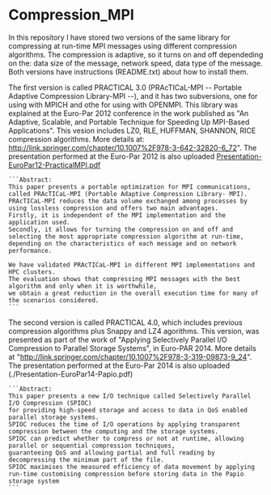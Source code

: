 # Compression_MPI
In this repository I have stored two versions of the same library for compressing at run-time MPI messages using different compression algorithms. The compression is adaptive, so it turns on and off dependeding on the: data size of the message, network speed, data type of the message. Both versions have instructions (README.txt) about how to install them.

The first version is called PRACTICAL 3.0 (PRAcTICaL-MPI -- Portable Adaptive Compression Library-MPI --), and it has two subversions, one for using with MPICH and othe for using with OPENMPI. This library was explained at the Euro-Par 2012 conference in the work published as "An Adaptive, Scalable, and Portable Technique for Speeding Up MPI-Based Applications". This vesion includes LZ0, RLE, HUFFMAN, SHANNON, RICE compression algorithms. More details at: http://link.springer.com/chapter/10.1007%2F978-3-642-32820-6_72". The presentation performed at the Euro-Par 2012 is also uploaded [Presentation-EuroPar12-PracticalMPI.pdf](https://github.com/rosafilgueira/Compression_MPI/blob/master/Presentation-EuroPar12-PracticalMPI.pdf)

	```Abstract:
	This paper presents a portable optimization for MPI communications, called PRAcTICaL-MPI (Portable Adaptive Compression Library- MPI). 
	PRAcTICaL-MPI reduces the data volume exchanged among processes by using lossless compression and offers two main advantages. 
	Firstly, it is independent of the MPI implementation and the application used. 
	Secondly, it allows for turning the compression on and off and selecting the most appropriate compression algorithm at run-time, depending on the characteristics of each message and on network performance.
	
	We have validated PRAcTICaL-MPI in different MPI implementations and HPC clusters. 
	The evaluation shows that compressing MPI messages with the best algorithm and only when it is worthwhile,
	we obtain a great reduction in the overall execution time for many of the scenarios considered.
	```
The second version is called PRACTICAL 4.0, which includes previous compression algorithms plus Snappy and LZ4 agorithms. This version, was presented as part of the work of "Applying Selectively Parallel I/O Compression to Parallel Storage Systems", in Euro-PAR 2014. More details at "http://link.springer.com/chapter/10.1007%2F978-3-319-09873-9_24". The presentation performed at the Euro-Par 2014 is also uploaded (./Presentation-EuroPar14-Papio.pdf)

	```Abstract:
	This paper presents a new I/O technique called Selectively Parallel I/O Compression (SPIOC)
	for providing high-speed storage and access to data in QoS enabled parallel storage systems. 
	SPIOC reduces the time of I/O operations by applying transparent compression between the computing and the storage systems. 
	SPIOC can predict whether to compress or not at runtime, allowing parallel or sequential compression techniques, 
	guaranteeing QoS and allowing partial and full reading by decompressing the minimum part of the file. 
	SPIOC maximises the measured efficiency of data movement by applying run-time customising compression before storing data in the Papio storage system
	```
